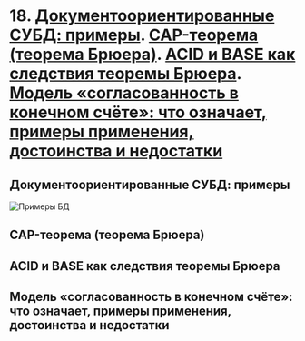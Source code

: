 # 18. [Документоориентированные СУБД: примеры](#документоориентированные-субд-примеры). [CAP-теорема (теорема Брюера)](#cap-теорема-теорема-брюера). [ACID и BASE как следствия теоремы Брюера](#acid-и-base-как-следствия-теоремы-брюера). [Модель «согласованность в конечном счёте»: что означает, примеры применения, достоинства и недостатки](#модель-согласованность-в-конечном-счёте-что-означает-примеры-применения-достоинства-и-недостатки)

## Документоориентированные СУБД: примеры
![Примеры БД](pics/018_001.PNG018_001.PNG)
## CAP-теорема (теорема Брюера)

## ACID и BASE как следствия теоремы Брюера

## Модель «согласованность в конечном счёте»: что означает, примеры применения, достоинства и недостатки
